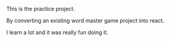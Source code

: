This is the practice project.

By converting an existing word master game project into react.

I learn a lot and it was really fun doing it.